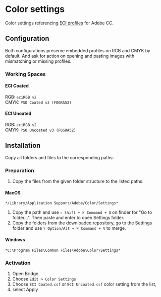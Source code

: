 # Color settings

Color settings referencing [ECI profiles](https://github.com/grommasdietz/color-profiles-eci/) for Adobe CC. 

## Configuration

Both configurations preserve embedded profiles on RGB and CMYK by default. And ask for action on opening and pasting images with mismatching or missing profiles. 

### Working Spaces
#### ECI Coated
RGB: `eciRGB v2`  
CMYK: `PSO Coated v3 (FOGRA52)`  

#### ECI Unoated
RGB: `eciRGB v2`  
CMYK: `PSO Uncoated v3 (FOGRA52)`  

## Installation

Copy all folders and files to the corresponding paths:

### Preparation
1. Copy the files from the given folder structure to the listed paths:

#### MacOS
```
*/Library/Application Support/Adobe/Color/Settings* 
```

1. Copy the path and use `⇧ Shift + ⌘ Command + G` on finder for "Go to folder…". Then paste and enter to open Settings folder.
2. Copy the folders from the downloaded repository, go to the Settings folder and use `⌥ Option/Alt + ⌘ Command + V` to merge.

#### Windows
```
*C:\Program Files\Common Files\Adobe\Color\Settings*
```
### Activation
1. Open Bridge
2. Choose `Edit > Color Settings`
3. Choose `ECI Coated.csf` or `ECI Uncoated.csf` color setting from the list,
4. select Apply
